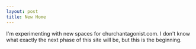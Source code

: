 ```yaml
---
layout: post
title: New Home
---
```


I'm experimenting with new spaces for churchantagonist.com. I don't know what exactly the next phase of this site will be, but this is the beginning.
